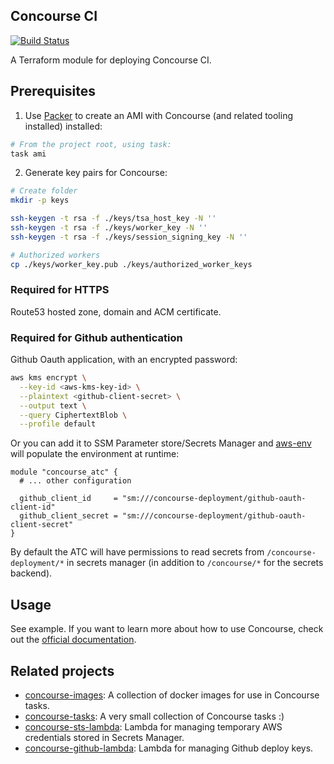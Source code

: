## Concourse CI

[![Build Status](https://travis-ci.com/telia-oss/terraform-aws-concourse.svg?branch=master)](https://travis-ci.com/telia-oss/terraform-aws-concourse)

A Terraform module for deploying Concourse CI.

## Prerequisites

1. Use [Packer](https://www.packer.io/) to create an AMI with Concourse (and related tooling installed) installed:

```bash
# From the project root, using task:
task ami
```

2. Generate key pairs for Concourse:

```bash
# Create folder
mkdir -p keys

ssh-keygen -t rsa -f ./keys/tsa_host_key -N ''
ssh-keygen -t rsa -f ./keys/worker_key -N ''
ssh-keygen -t rsa -f ./keys/session_signing_key -N ''

# Authorized workers
cp ./keys/worker_key.pub ./keys/authorized_worker_keys
```

### Required for HTTPS

Route53 hosted zone, domain and ACM certificate.

### Required for Github authentication

Github Oauth application, with an encrypted password:

```bash
aws kms encrypt \
  --key-id <aws-kms-key-id> \
  --plaintext <github-client-secret> \
  --output text \
  --query CiphertextBlob \
  --profile default
```

Or you can add it to SSM Parameter store/Secrets Manager and [aws-env](https://github.com/telia-oss/aws-env) will populate the environment at runtime:

```hcl
module "concourse_atc" {
  # ... other configuration

  github_client_id     = "sm:///concourse-deployment/github-oauth-client-id"
  github_client_secret = "sm:///concourse-deployment/github-oauth-client-secret"
}
```

By default the ATC will have permissions to read secrets from `/concourse-deployment/*` in secrets manager (in addition to `/concourse/*` for the secrets backend).

## Usage

See example. If you want to learn more about how to use Concourse,
check out the [official documentation](https://concourse-ci.org).

## Related projects

- [concourse-images](https://github.com/telia-oss/concourse-images): A collection of docker images for use in Concourse tasks.
- [concourse-tasks](https://github.com/telia-oss/concourse-tasks): A very small collection of Concourse tasks :)
- [concourse-sts-lambda](https://github.com/telia-oss/concourse-sts-lambda): Lambda for managing temporary AWS credentials stored in Secrets Manager.
- [concourse-github-lambda](https://github.com/telia-oss/concourse-github-lambda): Lambda for managing Github deploy keys.
